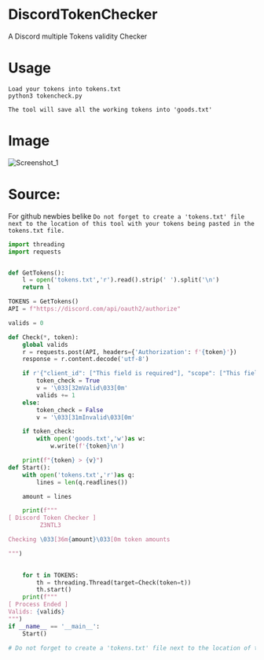 # DiscordTokenChecker
A Discord multiple Tokens validity Checker

# Usage
```comment
Load your tokens into tokens.txt
python3 tokencheck.py

The tool will save all the working tokens into 'goods.txt'
```
# Image
![Screenshot_1](https://user-images.githubusercontent.com/48758770/158063431-b412eed0-214b-46ee-8c4f-58ce5d7e9483.png)

# Source:
For github newbies belike
``Do not forget to create a 'tokens.txt' file next to the location of this tool with your tokens being pasted in the tokens.txt file.``
```python
import threading
import requests


def GetTokens():
    l = open('tokens.txt','r').read().strip(' ').split('\n')
    return l

TOKENS = GetTokens()
API = f"https://discord.com/api/oauth2/authorize"

valids = 0

def Check(*, token):
    global valids
    r = requests.post(API, headers={'Authorization': f'{token}'})
    response = r.content.decode('utf-8')

    if r'{"client_id": ["This field is required"], "scope": ["This field is required"]}' in response:
        token_check = True
        v = '\033[32mValid\033[0m'
        valids += 1
    else:
        token_check = False
        v = '\033[31mInvalid\033[0m'

    if token_check:
        with open('goods.txt','w')as w:
            w.write(f'{token}\n')

    print(f"{token} > {v}")
def Start():
    with open('tokens.txt','r')as q:
        lines = len(q.readlines())

    amount = lines

    print(f"""
[ Discord Token Checker ]
         Z3NTL3

Checking \033[36m{amount}\033[0m token amounts

""")

   
    for t in TOKENS:
        th = threading.Thread(target=Check(token=t))
        th.start()
    print(f"""
[ Process Ended ]
Valids: {valids}
""")
if __name__ == '__main__':
    Start()

# Do not forget to create a 'tokens.txt' file next to the location of this tool with your tokens being pasted in the tokens.txt file.
```
